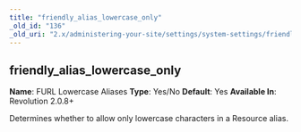 ```yaml
---
title: "friendly_alias_lowercase_only"
_old_id: "136"
_old_uri: "2.x/administering-your-site/settings/system-settings/friendly_alias_lowercase_only"
---
```


## friendly\_alias\_lowercase\_only

**Name**: FURL Lowercase Aliases 
**Type**: Yes/No 
**Default**: Yes 
**Available In**: Revolution 2.0.8+

Determines whether to allow only lowercase characters in a Resource alias.